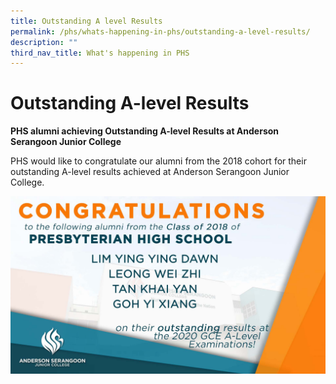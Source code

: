 ```yaml
---
title: Outstanding A level Results
permalink: /phs/whats-happening-in-phs/outstanding-a-level-results/
description: ""
third_nav_title: What's happening in PHS
---
```

# **Outstanding A-level Results**

**PHS alumni achieving Outstanding A-level Results at Anderson Serangoon Junior College**

PHS would like to congratulate our alumni from the 2018 cohort for their outstanding A-level results achieved at Anderson Serangoon Junior College.

![](/images/Congratulations%20on%20good%20A%20level%20results.jpg)